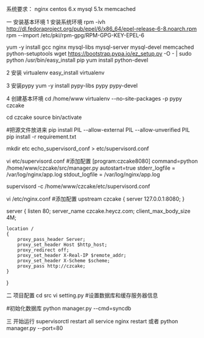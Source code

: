 系统要求：
nginx
centos 6.x
mysql 5.1x
memcached

一 安装基本环境
1 安装系统环境
rpm -ivh http://dl.fedoraproject.org/pub/epel/6/x86_64/epel-release-6-8.noarch.rpm
rpm --import /etc/pki/rpm-gpg/RPM-GPG-KEY-EPEL-6

yum -y install gcc nginx mysql-libs mysql-server mysql-devel memcached python-setuptools
wget https://bootstrap.pypa.io/ez_setup.py -O - | sudo python
/usr/bin/easy_install pip
yum install python-devel

2 安装 virtualenv
easy_install virtualenv

3 安装pypy
yum -y install pypy-libs pypy pypy-devel

4 创建基本环境
cd /home/www
virtualenv --no-site-packages -p pypy czcake

cd czcake
source bin/activate

#把源文件放进来
pip install PIL --allow-external PIL --allow-unverified PIL
pip install -r requirement.txt

mkdir etc
echo_supervisord_conf > etc/supervisord.conf

vi etc/supervisord.conf
#添加配置
[program:czcake8080]
command=python /home/www/czcake/src/manager.py
autostart=true
stderr_logfile = /var/log/nginx/app.log
stdout_logfile = /var/log/nginx/app.log

supervisord -c /home/www/czcake/etc/supervisord.conf

vi /etc/nginx.conf
#添加配置
upstream czcake {
    server 127.0.0.1:8080;
}

server {
    listen       80;
    server_name czcake.heycz.com;
    client_max_body_size  4M;

    location /
    {
        proxy_pass_header Server;
        proxy_set_header Host $http_host;
        proxy_redirect off;
        proxy_set_header X-Real-IP $remote_addr;
        proxy_set_header X-Scheme $scheme;
        proxy_pass http://czcake;
    }
}

二 项目配置
cd src
vi setting.py
#设置数据库和缓存服务器信息

#初始化数据库
python manager.py --cmd=syncdb

三 开始运行
supervisorctl restart all
service nginx restart
或者
python manager.py --port=80
